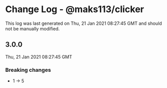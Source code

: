 # Change Log - @maks113/clicker

This log was last generated on Thu, 21 Jan 2021 08:27:45 GMT and should not be manually modified.

## 3.0.0
Thu, 21 Jan 2021 08:27:45 GMT

### Breaking changes

- 1 -> 5

